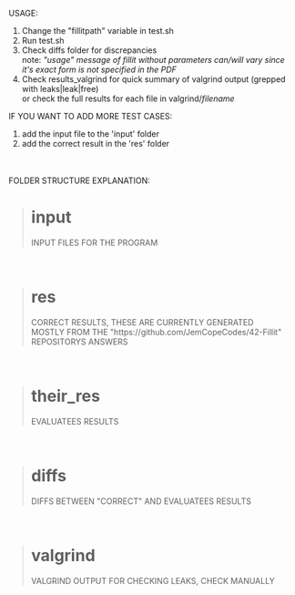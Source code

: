 USAGE:
1. Change the "fillitpath" variable in test.sh
2. Run test.sh
3. Check diffs folder for discrepancies
	<br>note: *"usage" message of fillit without parameters can/will vary since it's exact form is not specified in the PDF*
4. Check results_valgrind for quick summary of valgrind output (grepped with leaks\|leak\|free)
	<br>or check the full results for each file in valgrind/*filename*

IF YOU WANT TO ADD MORE TEST CASES:
1. add the input file to the	 'input' folder
2. add the correct result in the 'res'	 folder

<br>
<br>
FOLDER STRUCTURE EXPLANATION:<br>

><h1>input</h1>
>INPUT FILES FOR THE PROGRAM
<br>

><h1>res</h1>
>CORRECT RESULTS, THESE ARE CURRENTLY GENERATED <br> MOSTLY FROM THE "https://github.com/JemCopeCodes/42-Fillit" REPOSITORYS ANSWERS
<br>

><h1>their_res</h1>
>EVALUATEES RESULTS
<br>

><h1>diffs</h1>
>DIFFS BETWEEN "CORRECT" AND EVALUATEES RESULTS
<br>

><h1>valgrind</h1>
>VALGRIND OUTPUT FOR CHECKING LEAKS, CHECK MANUALLY
<br>
